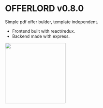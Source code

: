 # OFFERLORD v0.8.0

Simple pdf offer bulder, template independent.

* Frontend built with react/redux.
* Backend made with express.

<img src="http://i.imgur.com/IMfpcMF.pngo" width="200">
